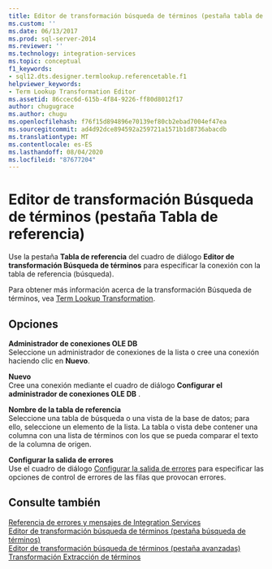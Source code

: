 ```yaml
---
title: Editor de transformación búsqueda de términos (pestaña tabla de referencia) | Microsoft Docs
ms.custom: ''
ms.date: 06/13/2017
ms.prod: sql-server-2014
ms.reviewer: ''
ms.technology: integration-services
ms.topic: conceptual
f1_keywords:
- sql12.dts.designer.termlookup.referencetable.f1
helpviewer_keywords:
- Term Lookup Transformation Editor
ms.assetid: 86ccec6d-615b-4f84-9226-ff80d8012f17
author: chugugrace
ms.author: chugu
ms.openlocfilehash: f76f15d894896e70139ef80cb2ebad7004ef47ea
ms.sourcegitcommit: ad4d92dce894592a259721a1571b1d8736abacdb
ms.translationtype: MT
ms.contentlocale: es-ES
ms.lasthandoff: 08/04/2020
ms.locfileid: "87677204"
---
```

# <a name="term-lookup-transformation-editor-reference-table-tab"></a>Editor de transformación Búsqueda de términos (pestaña Tabla de referencia)
  Use la pestaña **Tabla de referencia** del cuadro de diálogo **Editor de transformación Búsqueda de términos** para especificar la conexión con la tabla de referencia (búsqueda).  
  
 Para obtener más información acerca de la transformación Búsqueda de términos, vea [Term Lookup Transformation](data-flow/transformations/lookup-transformation.md).  
  
## <a name="options"></a>Opciones  
 **Administrador de conexiones OLE DB**  
 Seleccione un administrador de conexiones de la lista o cree una conexión haciendo clic en **Nuevo**.  
  
 **Nuevo**  
 Cree una conexión mediante el cuadro de diálogo **Configurar el administrador de conexiones OLE DB** .  
  
 **Nombre de la tabla de referencia**  
 Seleccione una tabla de búsqueda o una vista de la base de datos; para ello, seleccione un elemento de la lista. La tabla o vista debe contener una columna con una lista de términos con los que se pueda comparar el texto de la columna de origen.  
  
 **Configurar la salida de errores**  
 Use el cuadro de diálogo [Configurar la salida de errores](../../2014/integration-services/configure-error-output.md) para especificar las opciones de control de errores de las filas que provocan errores.  
  
## <a name="see-also"></a>Consulte también  
 [Referencia de errores y mensajes de Integration Services](../../2014/integration-services/integration-services-error-and-message-reference.md)   
 [Editor de transformación búsqueda de términos &#40;pestaña búsqueda de términos&#41;](../../2014/integration-services/term-lookup-transformation-editor-term-lookup-tab.md)   
 [Editor de transformación búsqueda de términos &#40;pestaña avanzadas&#41;](../../2014/integration-services/term-lookup-transformation-editor-advanced-tab.md)   
 [Transformación Extracción de términos](data-flow/transformations/term-extraction-transformation.md)  
  
  
